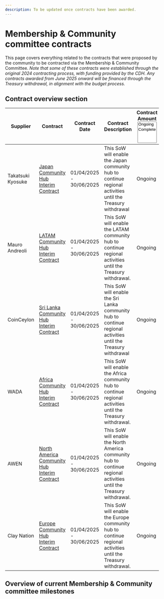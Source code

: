 ```yaml
---
description: To be updated once contracts have been awarded.
---
```


# Membership & Community committee contracts

This page covers everything related to the contracts that were proposed by the community to be contracted via the Membership & Community Committee. _Note that some of these contracts were established through the original 2024 contracting process, with funding provided by the CDH. Any contracts awarded from June 2025 onward will be financed through the Treasury withdrawal, in alignment with the budget process._

## **Contract overview section**

<table data-full-width="false"><thead><tr><th width="131">Supplier</th><th width="147">Contract</th><th>Contract Date</th><th>Contract Description</th><th>Contract Amount<select multiple><option value="1suRQbkRqH2z" label="Ongoing" color="blue"></option><option value="T4zEAlmGO1Vm" label="Complete" color="blue"></option></select></th><th width="160">Contract Amount</th></tr></thead><tbody><tr><td>Takatsuki Kyosuke</td><td><a href="japan-community-hub-interim-contract.md">Japan Community Hub Interim Contract</a></td><td>01/04/2025 - 30/06/2025</td><td>This SoW will enable  the Japan community hub to continue<br>regional activities until the Treasury<br>withdrawal</td><td><span data-option="1suRQbkRqH2z">Ongoing</span></td><td>₫12</td></tr><tr><td>Mauro Andreoli</td><td><a href="latam-community-hub-interim-contract.md">LATAM Community Hub Interim Contract</a></td><td>01/04/2025 - 30/06/2025</td><td>This SoW will enable the LATAM community hub to continue<br>regional activities until the Treasury<br>withdrawal.</td><td><span data-option="1suRQbkRqH2z">Ongoing</span></td><td>₫23,438</td></tr><tr><td>CoinCeylon</td><td><a href="sri-lanka-community-hub-interim-contract.md">Sri Lanka Community Hub Interim Contract</a></td><td>01/04/2025 - 30/06/2025</td><td>This SoW will enable the Sri Lanka community hub to continue<br>regional activities until the Treasury<br>withdrawal</td><td><span data-option="1suRQbkRqH2z">Ongoing</span></td><td>₫18,182</td></tr><tr><td>WADA</td><td><a href="africa-community-hub-interim-contract.md">Africa Community Hub Interim Contract</a></td><td>01/04/2025 - 30/06/2025</td><td>This SoW will enable the Africa community hub to continue<br>regional activities until the Treasury<br>withdrawal.</td><td><span data-option="1suRQbkRqH2z">Ongoing</span></td><td>₫18,182</td></tr><tr><td>AWEN</td><td><a href="north-america-community-hub-interim-contract.md">North America Community Hub Interim Contract</a></td><td>01/04/2025 - 30/06/2025</td><td>This SoW will enable the North America community hub to continue<br>regional activities until the Treasury<br>withdrawal.</td><td><span data-option="1suRQbkRqH2z">Ongoing</span></td><td>₫16,216</td></tr><tr><td>Clay Nation</td><td><a href="europe-community-hub-interim-contract.md">Europe Community Hub Interim Contract</a></td><td>01/04/2025 - 30/06/2025</td><td>This SoW will enable the Europe community hub to continue<br>regional activities until the Treasury<br>withdrawal.</td><td><span data-option="1suRQbkRqH2z">Ongoing</span></td><td>₫15,385</td></tr></tbody></table>

## Overview of current Membership & Community committee milestones

